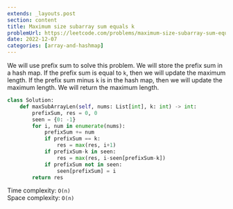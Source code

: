 ```yaml
---
extends: _layouts.post
section: content
title: Maximum size subarray sum equals k
problemUrl: https://leetcode.com/problems/maximum-size-subarray-sum-equals-k/
date: 2022-12-07
categories: [array-and-hashmap]
---
```


We will use prefix sum to solve this problem. We will store the prefix sum in a hash map. If the prefix sum is equal to `k`, then we will update the maximum length. If the prefix sum minus `k` is in the hash map, then we will update the maximum length. We will return the maximum length.

```python
class Solution:
    def maxSubArrayLen(self, nums: List[int], k: int) -> int:
        prefixSum, res = 0, 0
        seen = {0: -1}
        for i, num in enumerate(nums):
            prefixSum += num
            if prefixSum == k:
                res = max(res, i+1)
            if prefixSum-k in seen:
                res = max(res, i-seen[prefixSum-k])
            if prefixSum not in seen:
                seen[prefixSum] = i
        return res
```

Time complexity: `O(n)` <br/>
Space complexity: `O(n)`